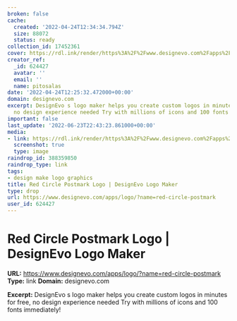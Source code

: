 ```yaml
---
broken: false
cache:
  created: '2022-04-24T12:34:34.794Z'
  size: 88072
  status: ready
collection_id: 17452361
cover: https://rdl.ink/render/https%3A%2F%2Fwww.designevo.com%2Fapps%2Flogo%2F%3Fname%3Dred-circle-postmark
creator_ref:
  _id: 624427
  avatar: ''
  email: ''
  name: pitosalas
date: '2022-04-24T12:25:32.472000+00:00'
domain: designevo.com
excerpt: DesignEvo s logo maker helps you create custom logos in minutes for free,
  no design experience needed Try with millions of icons and 100 fonts immediately!
important: false
last_update: '2022-06-23T22:43:23.861000+00:00'
media:
- link: https://rdl.ink/render/https%3A%2F%2Fwww.designevo.com%2Fapps%2Flogo%2F%3Fname%3Dred-circle-postmark
  screenshot: true
  type: image
raindrop_id: 388359850
raindrop_type: link
tags:
- design make logo graphics
title: Red Circle Postmark Logo | DesignEvo Logo Maker
type: drop
url: https://www.designevo.com/apps/logo/?name=red-circle-postmark
user_id: 624427
---
```


# Red Circle Postmark Logo | DesignEvo Logo Maker

**URL:** https://www.designevo.com/apps/logo/?name=red-circle-postmark
**Type:** link
**Domain:** designevo.com

**Excerpt:** DesignEvo s logo maker helps you create custom logos in minutes for free, no design experience needed Try with millions of icons and 100 fonts immediately!
